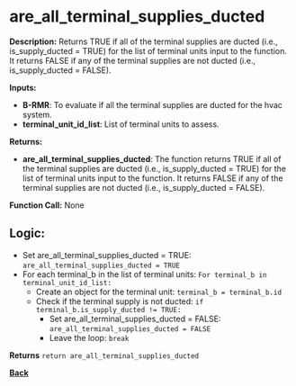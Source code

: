 # are_all_terminal_supplies_ducted

**Description:** Returns TRUE if all of the terminal supplies are ducted (i.e., is_supply_ducted = TRUE) for the list of terminal units input to the function. It returns FALSE if any of the terminal supplies are not ducted (i.e., is_supply_ducted = FALSE).   

**Inputs:**  
- **B-RMR**: To evaluate if all the terminal supplies are ducted for the hvac system.    
- **terminal_unit_id_list**: List of terminal units to assess.

**Returns:**  
- **are_all_terminal_supplies_ducted**: The function returns TRUE if all of the terminal supplies are ducted (i.e., is_supply_ducted = TRUE) for the list of terminal units input to the function. It returns FALSE if any of the terminal supplies are not ducted (i.e., is_supply_ducted = FALSE).      
 
**Function Call:**   None       

## Logic:  
- Set are_all_terminal_supplies_ducted = TRUE: `are_all_terminal_supplies_ducted = TRUE`  
- For each terminal_b in the list of terminal units: `For terminal_b in terminal_unit_id_list:`  
    - Create an object for the terminal unit: `terminal_b = terminal_b.id`  
    - Check if the terminal supply is not ducted: `if terminal_b.is_supply_ducted != TRUE:`
        - Set are_all_terminal_supplies_ducted = FALSE: `are_all_terminal_supplies_ducted = FALSE`
        - Leave the loop: `break`  

**Returns** `return are_all_terminal_supplies_ducted`  

**[Back](../_toc.md)**